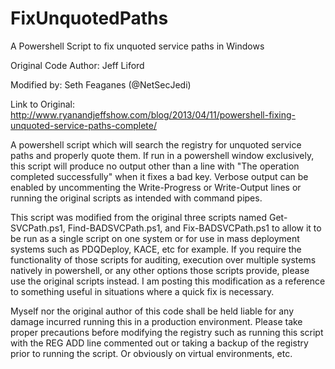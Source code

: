 # FixUnquotedPaths
A Powershell Script to fix unquoted service paths in Windows

 Original Code Author: Jeff Liford
 
 Modified by: Seth Feaganes (@NetSecJedi)
 
 Link to Original: http://www.ryanandjeffshow.com/blog/2013/04/11/powershell-fixing-unquoted-service-paths-complete/

 A powershell script which will search the registry for unquoted service paths and properly quote
 them. If run in a powershell window exclusively, this script will produce no output other than
 a line with "The operation completed successfully" when it fixes a bad key. Verbose output can
 be enabled by uncommenting the Write-Progress or Write-Output lines or running the original scripts
 as intended with command pipes.

 This script was modified from the original three scripts named Get-SVCPath.ps1, Find-BADSVCPath.ps1,
 and Fix-BADSVCPath.ps1 to allow it to be run as a single script on one system or for use in mass
 deployment systems such as PDQDeploy, KACE, etc for example. If you require the functionality of those
 scripts for auditing, execution over multiple systems natively in powershell, or any other options those scripts provide, please use the original scripts instead. I am posting this modification as a reference to something useful in situations
 where a quick fix is necessary. 

 Myself nor the original author of this code shall be held liable for any damage incurred running
 this in a production environment. Please take proper precautions before modifying the registry
 such as running this script with the REG ADD line commented out or taking a backup of the registry
 prior to running the script. Or obviously on virtual environments, etc.
